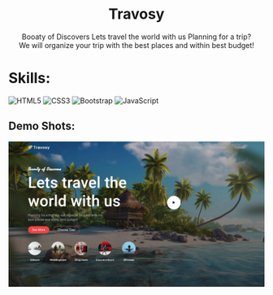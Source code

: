 <h1 align="center">Travosy</h1>
<p align="center">Booaty of Discovers Lets travel the world with us Planning for a trip?<br /> We will organize your trip with the best places and within best budget!</p>

<h1 align="left">Skills:</h1>
<p align="left">
  <img src="https://upload.wikimedia.org/wikipedia/commons/6/61/HTML5_logo_and_wordmark.svg" alt="HTML5" width="75" height="75"/>
  <img src="https://upload.wikimedia.org/wikipedia/commons/d/d5/CSS3_logo_and_wordmark.svg" alt="CSS3" width="75" height="75"/>
  <img src="https://upload.wikimedia.org/wikipedia/commons/b/b2/Bootstrap_logo.svg" alt="Bootstrap" width="60" height="60"/>
  <img src="https://upload.wikimedia.org/wikipedia/commons/6/6a/JavaScript-logo.png" alt="JavaScript" width="60" height="60"/>
</p>

<h2>Demo Shots:</h2>
<img src="./design/ui-design.png">